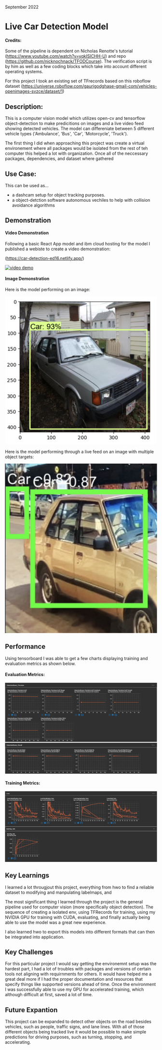 September 2022

# Live Car Detection Model

#### Credits:

Some of the pipeline is dependent on Nicholas Renotte's tutorial (https://www.youtube.com/watch?v=yqkISICHH-U) and repo (https://github.com/nicknochnack/TFODCourse). The verification script is by him as well as a few coding blocks which take into account different operating systems.

For this project I took an existing set of TFrecords based on this roboflow dataset (https://universe.roboflow.com/gaurigodghase-gmail-com/vehicles-openimages-svzce/dataset/1)

## Description:

This is a computer vision model which utilizes open-cv and tensorflow object-detection to make predicitions on images and a live video feed showing detected vehicles. The model can differeniate between 5 different vehicle types ('Ambulance', 'Bus', 'Car', 'Motorcycle', 'Truck').

The first thing I did when approaching this project was create a virtual environement where all packages would be isolated from the rest of teh computer this helped a lot with organization. Once all of the neccessary packages, dependencies, and dataset where gathered

## Use Case:

This can be used as...

- a dashcam setup for object tracking purposes.
- a object-detction software autonomous vechiles to help with collision avoidance algorithms

## Demonstration

#### Video Demonstration

Following a basic React App model and ibm cloud hosting for the model I published a webiste to create a video demonstration:

(https://car-detection-ed16.netlify.app/)

[![video demo](https://img.youtube.com/vi/sTTXLbIhBGE&ab_channel=HarshPatel/0.jpg)](https://www.youtube.com/watch?v=sTTXLbIhBGE&ab_channel=HarshPatel)

#### Image Demonstration

Here is the model performing on an image:

![image demo](https://github.com/harshp30/LiveDashcamCarDetection/blob/main/images/imagedemo.png)

Here is the model performing through a live feed on an image with multiple object targets:

![image demo](https://github.com/harshp30/LiveDashcamCarDetection/blob/main/images/liveDemo.png)
    
## Performance
 
Using tensorboard I was able to get a few charts displaying training and evaluation metrics as shown below.

#### Evaluation Metrics:

![eval metrics](https://github.com/harshp30/LiveDashcamCarDetection/blob/main/images/evalboxprecision.png)
![eval metrics](https://github.com/harshp30/LiveDashcamCarDetection/blob/main/images/evalboxrecall.png)
 
#### Training Metrics:

![training metrics](https://github.com/harshp30/LiveDashcamCarDetection/blob/main/images/train1.png)

## Key Learnings

I learned a lot througjout this project, everything from hwo to find a reliable dataset to modifying and manpulating labelmaps, and 

The most significant thing I learned through the project is the general pipeline used for computer vision (more specifically object detection). The sequence of creating a isolated env, using TFRecords for training, using my NVIDIA GPU for training with CUDA, evaluating, and finally actually being able to use the model was a great new experience. 

I also learned hwo to export this models into different formats that can then be integrated into application.

## Key Challenges

For this particular project I would say getting the environemnt setup was the hardest part, I had a lot of troubles with packages and versions of certain tools not aligning with requirnments for others. It would have helped me a great deal more if I had the proper documentation and resources that specify things like supported versions ahead of time. Once the environment I was successfully able to use my GPU for accelerated training, which although difficult at first, saved a lot of time.

## Future Expantion
 
This project can be expanded to detect other objects on the road besides vehicles, such as people, traffic signs, and lane lines. 
With all of those different objects being tracked live it would be possible to make simple predictions for driving purposes, such as turning, stopping, and accelerating.



